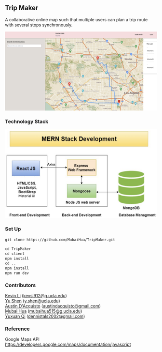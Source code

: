 ## Trip Maker
A collaborative online map such that multiple users can plan a trip route with several stops synchronously. 

<img src="images/Trip Maker Screenshot.png" width="750">

### Technology Stack
<img src="images/Tech Stack Screenshot.png" width="550">

### Set Up
```
git clone https://github.com/MubaiHua/TripMaker.git
```

```
cd TripMaker
cd client
npm install
cd ..
npm install 
npm run dev
```

### Contributors
[Kevin Li](https://github.com/kevin-ink) (kevsl912@g.ucla.edu)<br />
[Yu Shen](https://github.com/SparkShen02) (y.shen@ucla.edu)<br />
[Austin D'Acquisto](https://github.com/ajdacquisto) (austindacquisto@gmail.com)<br />
[Mubai Hua](https://github.com/MubaiHua) (mubaihua515@g.ucla.edu)<br />
[Yuxuan Qi](https://github.com/Yuxuan02) (dennistals2002@gmail.com)

### Reference
Google Maps API<br />
https://developers.google.com/maps/documentation/javascript
